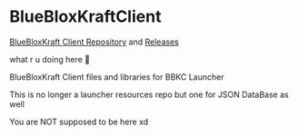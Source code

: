 # BlueBloxKraftClient

[BlueBloxKraft Client Repository](https://github.com/BlueBloxKraft/BlueBloxKraft-Client/) and [Releases](https://github.com/BlueBloxKraft/BlueBloxKraft-Client/releases)

what r u doing here 📸

BlueBloxKraft Client files and libraries for BBKC Launcher

This is no longer a launcher resources repo but one for JSON DataBase as well

You are NOT supposed to be here xd
